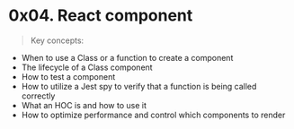 # 0x04. React component
> Key concepts:
* When to use a Class or a function to create a component
* The lifecycle of a Class component
* How to test a component
* How to utilize a Jest spy to verify that a function is being called correctly
* What an HOC is and how to use it
* How to optimize performance and control which components to render